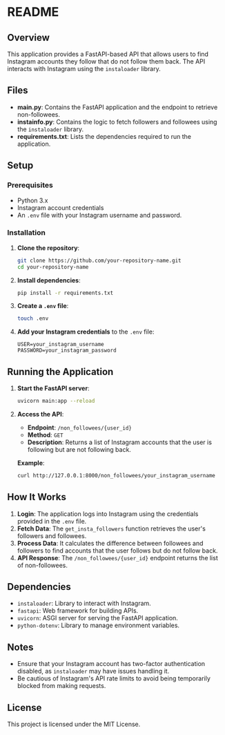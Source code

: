 # README

## Overview

This application provides a FastAPI-based API that allows users to find Instagram accounts they follow that do not follow them back. The API interacts with Instagram using the `instaloader` library.

## Files

- **main.py**: Contains the FastAPI application and the endpoint to retrieve non-followees.
- **instainfo.py**: Contains the logic to fetch followers and followees using the `instaloader` library.
- **requirements.txt**: Lists the dependencies required to run the application.

## Setup

### Prerequisites

- Python 3.x
- Instagram account credentials
- An `.env` file with your Instagram username and password.

### Installation

1. **Clone the repository**:
    ```bash
    git clone https://github.com/your-repository-name.git
    cd your-repository-name
    ```

2. **Install dependencies**:
    ```bash
    pip install -r requirements.txt
    ```

3. **Create a `.env` file**:
    ```bash
    touch .env
    ```

4. **Add your Instagram credentials** to the `.env` file:
    ```
    USER=your_instagram_username
    PASSWORD=your_instagram_password
    ```

## Running the Application

1. **Start the FastAPI server**:
    ```bash
    uvicorn main:app --reload
    ```

2. **Access the API**:

    - **Endpoint**: `/non_followees/{user_id}`
    - **Method**: `GET`
    - **Description**: Returns a list of Instagram accounts that the user is following but are not following back.
    
    **Example**:
    ```bash
    curl http://127.0.0.1:8000/non_followees/your_instagram_username
    ```

## How It Works

1. **Login**: The application logs into Instagram using the credentials provided in the `.env` file.
2. **Fetch Data**: The `get_insta_followers` function retrieves the user's followers and followees.
3. **Process Data**: It calculates the difference between followees and followers to find accounts that the user follows but do not follow back.
4. **API Response**: The `/non_followees/{user_id}` endpoint returns the list of non-followees.

## Dependencies

- `instaloader`: Library to interact with Instagram.
- `fastapi`: Web framework for building APIs.
- `uvicorn`: ASGI server for serving the FastAPI application.
- `python-dotenv`: Library to manage environment variables.

## Notes

- Ensure that your Instagram account has two-factor authentication disabled, as `instaloader` may have issues handling it.
- Be cautious of Instagram's API rate limits to avoid being temporarily blocked from making requests.

## License

This project is licensed under the MIT License.
